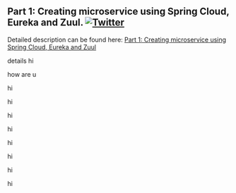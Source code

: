 ## Part 1: Creating microservice using Spring Cloud, Eureka and Zuul.  [![Twitter](https://img.shields.io/twitter/follow/piotr_minkowski.svg?style=social&logo=twitter&label=Follow%20Me)](https://twitter.com/piotr_minkowski)

Detailed description can be found here: [Part 1: Creating microservice using Spring Cloud, Eureka and Zuul](https://piotrminkowski.wordpress.com/2017/02/05/part-1-creating-microservice-using-spring-cloud-eureka-and-zuul/) 

details hi

how are u

hi

hi


hi

hi


hi

hi

hi

hi





